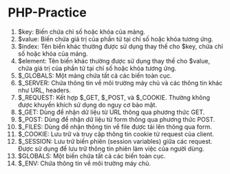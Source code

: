 # PHP-Practice
1. $key: Biến chứa chỉ số hoặc khóa của mảng.
1. $value: Biến chứa giá trị của phần tử tại chỉ số hoặc khóa tương ứng.
1. $index: Tên biến khác thường được sử dụng thay thế cho $key, chứa chỉ số hoặc khóa của mảng.
1. $element: Tên biến khác thường được sử dụng thay thế cho $value, chứa giá trị của phần tử tại chỉ số hoặc khóa tương ứng.
1. $_GLOBALS: Một mảng chứa tất cả các biến toàn cục.
1. $_SERVER: Chứa thông tin về môi trường máy chủ và các thông tin khác như URL, headers.
1. $_REQUEST: Kết hợp $_GET, $_POST, và $_COOKIE. Thường không được khuyến khích sử dụng do nguy cơ bảo mật.
1. $_GET: Dùng để nhận dữ liệu từ URL thông qua phương thức GET.
1. $_POST: Dùng để nhận dữ liệu từ form thông qua phương thức POST.
1. $_FILES: Dùng để nhận thông tin về file được tải lên thông qua form.
1. $_COOKIE: Lưu trữ và truy cập thông tin cookie từ request của client.
1. $_SESSION: Lưu trữ biến phiên (session variables) giữa các request. Được sử dụng để lưu trữ thông tin phiên làm việc của người dùng.
1. $GLOBALS: Một biến chứa tất cả các biến toàn cục.
1. $_ENV: Chứa thông tin về môi trường máy chủ.